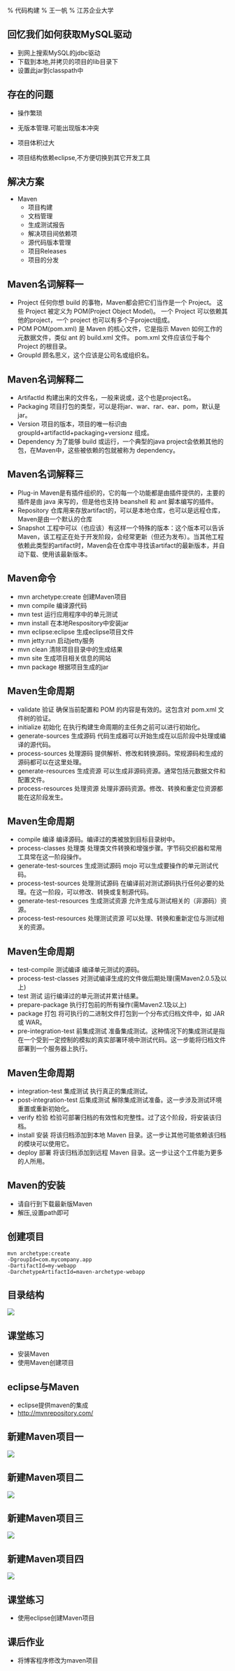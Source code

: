 % 代码构建
% 王一帆
% 江苏企业大学

## 回忆我们如何获取MySQL驱动

- 到网上搜索MySQL的jdbc驱动
- 下载到本地,并拷贝的项目的lib目录下
- 设置此jar到classpath中

## 存在的问题

- 操作繁琐
- 无版本管理.可能出现版本冲突
- 项目体积过大

- 项目结构依赖eclipse,不方便切换到其它开发工具

## 解决方案

- Maven
    + 项目构建
    + 文档管理
    + 生成测试报告
    + 解决项目间依赖项
    + 源代码版本管理
    + 项目Releases
    + 项目的分发

## Maven名词解释一

- Project
    任何你想 build 的事物，Maven都会把它们当作是一个 Project。
    这些 Project 被定义为 POM(Project Object Model)。
    一个 Project 可以依赖其他的project，一个 project 也可以有多个子project组成。
- POM
    POM(pom.xml) 是 Maven 的核心文件，它是指示 Maven 如何工作的元数据文件，类似 ant 的 build.xml 文件。
    pom.xml 文件应该位于每个 Project 的根目录。
- GroupId
    顾名思义，这个应该是公司名或组织名。

## Maven名词解释二

- ArtifactId
    构建出来的文件名，一般来说或，这个也是project名。
- Packaging
    项目打包的类型，可以是将jar、war、rar、ear、pom，默认是jar。
- Version
    项目的版本，项目的唯一标识由 groupId+artifactId+packaging+versionz 组成。
- Dependency
    为了能够 build 或运行，一个典型的java project会依赖其他的包，在Maven中，这些被依赖的包就被称为 dependency。

## Maven名词解释三

- Plug-in
    Maven是有插件组织的，它的每一个功能都是由插件提供的，主要的插件是由 java 来写的，但是他也支持 beanshell 和 ant 脚本编写的插件。
- Repository
    仓库用来存放artifact的，可以是本地仓库，也可以是远程仓库，Maven是由一个默认的仓库
- Snapshot
    工程中可以（也应该）有这样一个特殊的版本：这个版本可以告诉Maven，该工程正在处于开发阶段，会经常更新（但还为发布）。当其他工程依赖此类型的artifact时，Maven会在仓库中寻找该artifact的最新版本，并自动下载、使用该最新版本。

## Maven命令

- mvn archetype:create 	创建Maven项目
- mvn compile 	编译源代码
- mvn test 	运行应用程序中的单元测试
- mvn install 	在本地Respository中安装jar
- mvn eclipse:eclipse 	生成eclipse项目文件
- mvn jetty:run 	启动jetty服务
- mvn clean 	清除项目目录中的生成结果
- mvn site 	生成项目相关信息的网站
- mvn package 	根据项目生成的jar

## Maven生命周期

- validate 	验证 	确保当前配置和 POM 的内容是有效的。这包含对 pom.xml 文件树的验证。
- initialize 	初始化 	在执行构建生命周期的主任务之前可以进行初始化。
- generate-sources 	生成源码 	代码生成器可以开始生成在以后阶段中处理或编译的源代码。
- process-sources 	处理源码 	提供解析、修改和转换源码。常规源码和生成的源码都可以在这里处理。
- generate-resources 	生成资源 	可以生成非源码资源。通常包括元数据文件和配置文件。
- process-resources 	处理资源 	处理非源码资源。修改、转换和重定位资源都能在这阶段发生。

## Maven生命周期

- compile 	编译 	编译源码。编译过的类被放到目标目录树中。
- process-classes 	处理类 	处理类文件转换和增强步骤。字节码交织器和常用工具常在这一阶段操作。
- generate-test-sources 	生成测试源码 	mojo 可以生成要操作的单元测试代码。
- process-test-sources 	处理测试源码 	在编译前对测试源码执行任何必要的处理。在这一阶段，可以修改、转换或复制源代码。
- generate-test-resources 	生成测试资源 	允许生成与测试相关的（非源码）资源。
- process-test-resources 	处理测试资源 	可以处理、转换和重新定位与测试相关的资源。

## Maven生命周期

- test-compile 	测试编译 	编译单元测试的源码。
- process-test-classes 	对测试编译生成的文件做后期处理(需Maven2.0.5及以上)
- test 	测试 	运行编译过的单元测试并累计结果。
- prepare-package 	执行打包前的所有操作(需Maven2.1及以上)
- package 	打包 	将可执行的二进制文件打包到一个分布式归档文件中，如 JAR 或 WAR。
- pre-integration-test 	前集成测试 	准备集成测试。这种情况下的集成测试是指在一个受到一定控制的模拟的真实部署环境中测试代码。这一步能将归档文件部署到一个服务器上执行。

## Maven生命周期

- integration-test 	集成测试 	执行真正的集成测试。
- post-integration-test 	后集成测试 	解除集成测试准备。这一步涉及测试环境重置或重新初始化。
- verify 	检验 	检验可部署归档的有效性和完整性。过了这个阶段，将安装该归档。
- install 	安装 	将该归档添加到本地 Maven 目录。这一步让其他可能依赖该归档的模块可以使用它。
- deploy 	部署 	将该归档添加到远程 Maven 目录。这一步让这个工件能为更多的人所用。

## Maven的安装

- 请自行到[](http://maven.apache.org/download.cgi)下载最新版Maven
- 解压,设置path即可

## 创建项目

```
mvn archetype:create
-DgroupId=com.mycompany.app
-DartifactId=my-webapp
-DarchetypeArtifactId=maven-archetype-webapp
```

## 目录结构

![](/home/ivan/my/ivanpig.github.com/ppt/javaee/file/maven02.gif)


## 课堂练习

- 安装Maven
- 使用Maven创建项目

## eclipse与Maven

- eclipse提供maven的集成
- http://mvnrepository.com/

## 新建Maven项目一

![](/home/ivan/my/teach/javaee/file/maven_01.jpg)

## 新建Maven项目二

![](/home/ivan/my/teach/javaee/file/maven_02.jpg)

## 新建Maven项目三

![](/home/ivan/my/teach/javaee/file/maven_03.jpg)

## 新建Maven项目四

![](/home/ivan/my/teach/javaee/file/maven_04.jpg)

## 课堂练习

- 使用eclipse创建Maven项目


## 课后作业

- 将博客程序修改为maven项目

